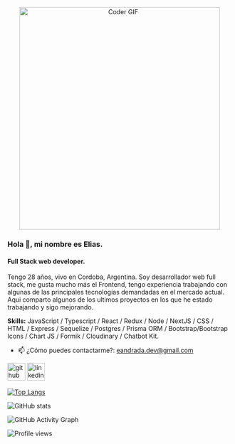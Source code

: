<p align="center">

  <img src="https://sdk.bitmoji.com/render/panel/20084663-99777517205_3-s5-v1.png?transparent=1&palette=1&scale=2" alt="Coder GIF" width="450" height="500">
  
</p>

### Hola 👋, mi nombre es Elias.
#### Full Stack web developer.

Tengo 28 años, vivo en Cordoba, Argentina. Soy desarrollador web full stack, me gusta mucho más el Frontend, tengo experiencia trabajando con algunas de las principales tecnologías demandadas en el mercado actual. Aqui comparto algunos de los ultimos proyectos en los que he estado trabajando y sigo mejorando.

**Skills:** JavaScript / Typescript / React / Redux / Node / NextJS / CSS / HTML / Express / Sequelize / Postgres / Prisma ORM / Bootstrap/Bootstrap Icons / Chart JS / Formik / Cloudinary / Chatbot Kit.


- 📫 ¿Cómo puedes contactarme?: eandrada.dev@gmail.com 


[<img src='https://cdn.jsdelivr.net/npm/simple-icons@3.0.1/icons/github.svg' alt='github' height='40'>](https://github.com/EEA94)  [<img src='https://cdn.jsdelivr.net/npm/simple-icons@3.0.1/icons/linkedin.svg' alt='linkedin' height='40'>](https://www.linkedin.com/in/https://www.linkedin.com/in/eliasandrada-dev//)  

[![Top Langs](https://github-readme-stats.vercel.app/api/top-langs/?username=EEA94)](https://github.com/anuraghazra/github-readme-stats)

![GitHub stats](https://github-readme-stats.vercel.app/api?username=EEA94&show_icons=true&count_private=true)  

![GitHub Activity Graph](https://activity-graph.herokuapp.com/graph?username=EEA94)  

![Profile views](https://gpvc.arturio.dev/EEA94)  
